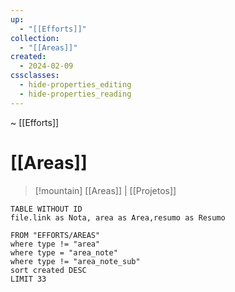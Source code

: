 ```yaml
---
up:
  - "[[Efforts]]"
collection:
  - "[[Areas]]"
created:
  - 2024-02-09
cssclasses:
  - hide-properties_editing
  - hide-properties_reading
---
```

~ [[Efforts]]


# [[Areas]]

> [!mountain] [[Areas]] | [[Projetos]] 
``` dataview
TABLE WITHOUT ID
file.link as Nota, area as Area,resumo as Resumo

FROM "EFFORTS/AREAS"
where type != "area"
where type = "area_note"
where type != "area_note_sub"
sort created DESC
LIMIT 33
```

